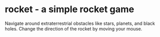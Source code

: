 # rocket - a simple rocket game 

Navigate around extraterrestrial obstacles like stars, planets, and black holes.
Change the direction of the rocket by moving your mouse.
